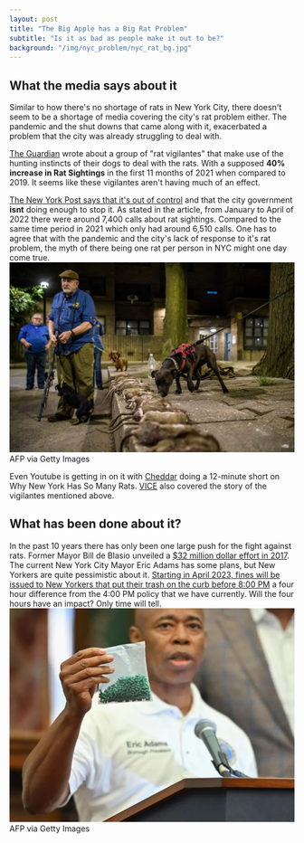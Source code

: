 ```yaml
---
layout: post
title: "The Big Apple has a Big Rat Problem"
subtitle: "Is it as bad as people make it out to be?"
background: "/img/nyc_problem/nyc_rat_bg.jpg"
---
```


## What the media says about it

Similar to how there's no shortage of rats in New York City, there doesn't seem to be a shortage of media covering the city's rat problem either. The pandemic and the shut downs that came along with it, exacerbated a problem that the city was already struggling to deal with.

[The Guardian](https://www.theguardian.com/us-news/2021/dec/19/new-york-city-rat-problem-vigilantes-with-dogs) wrote about a group of "rat vigilantes" that make use of the hunting instincts of their dogs to deal with the rats. With a supposed **40% increase in Rat Sightings** in the first 11 months of 2021 when compared to 2019. It seems like these vigilantes aren't having much of an effect.

[The New York Post says that it's out of control](https://nypost.com/2022/06/01/nyc-has-a-major-rat-problem-and-its-not-doing-enough/) and that the city government **isnt** doing enough to stop it. As stated in the article, from January to April of 2022 there were around 7,400 calls about rat sightings. Compared to the same time period in 2021 which only had around 6,510 calls. One has to agree that with the pandemic and the city's lack of response to it's rat problem, the myth of there being one rat per person in NYC might one day come true.
![Lined-Up](\img\nyc_problem\LinedUp.jpg)
<span class="caption text-muted">AFP via Getty Images</span>

Even Youtube is getting in on it with [Cheddar](https://www.youtube.com/watch?v=6rNvxML07CU) doing a 12-minute short on Why New York Has So Many Rats. [VICE](https://www.youtube.com/watch?v=jL0x5oBFC1w) also covered the story of the vigilantes mentioned above.

## What has been done about it?

In the past 10 years there has only been one large push for the fight against rats. Former Mayor Bill de Blasio unveiled a [$32 million dollar effort in 2017](https://www.theguardian.com/us-news/2021/dec/19/new-york-city-rat-problem-vigilantes-with-dogs). The current New York City Mayor Eric Adams has some plans, but New Yorkers are quite pessimistic about it. [Starting in April 2023, fines will be issued to New Yorkers that put their trash on the curb before 8:00 PM](https://www.npr.org/2022/10/20/1130150756/new-york-rats-trash-rule-mayor-eric-adams) a four hour difference from the 4:00 PM policy that we have currently. Will the four hours have an impact? Only time will tell.
![EricAdams](\img\nyc_problem\EricAdams.jpg)
<span class="caption text-muted">AFP via Getty Images</span>
